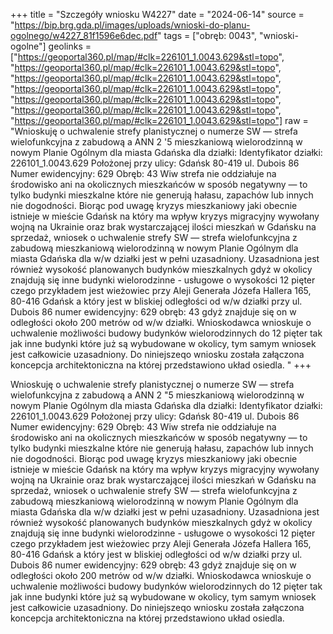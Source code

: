 +++
title = "Szczegóły wniosku W4227"
date = "2024-06-14"
source = "https://bip.brg.gda.pl/images/uploads/wnioski-do-planu-ogolnego/w4227_81f1596e6dec.pdf"
tags = ["obręb: 0043", "wnioski-ogolne"]
geolinks = ["https://geoportal360.pl/map/#clk=226101_1.0043.629&stl=topo", "https://geoportal360.pl/map/#clk=226101_1.0043.629&stl=topo", "https://geoportal360.pl/map/#clk=226101_1.0043.629&stl=topo", "https://geoportal360.pl/map/#clk=226101_1.0043.629&stl=topo", "https://geoportal360.pl/map/#clk=226101_1.0043.629&stl=topo", "https://geoportal360.pl/map/#clk=226101_1.0043.629&stl=topo", "https://geoportal360.pl/map/#clk=226101_1.0043.629&stl=topo"]
raw = "Wnioskuję o uchwalenie strefy planistycznej o numerze SW — strefa wielofunkcyjna z zabudową a ANN 2 '5 mieszkaniową wielorodzinną w nowym Planie Ogólnym dla miasta Gdańska dla działki: Identyfikator działki: 226101_1.0043.629 Położonej przy ulicy: Gdańsk 80-419 ul. Dubois 86 Numer ewidencyjny: 629 Obręb: 43 Wiw strefa nie oddziałuje na środowisko ani na okolicznych mieszkańców w sposób negatywny — to tylko budynki mieszkalne które nie generują hałasu, zapachów lub innych nie dogodności. Biorąc pod uwagę kryzys mieszkaniowy jaki obecnie istnieje w mieście Gdańsk na który ma wpływ kryzys migracyjny wywołany wojną na Ukrainie oraz brak wystarczającej ilości mieszkań w Gdańsku na sprzedaż, wniosek o uchwalenie strefy SW — strefa wielofunkcyjna z zabudową mieszkaniową wielorodzinną w nowym Planie Ogólnym dla miasta Gdańska dla w/w działki jest w pełni uzasadniony. Uzasadniona jest  również wysokość planowanych budynków mieszkalnych gdyż w okolicy znajdują się inne budynki  wielorodzinne - usługowe o wysokości 12 pięter czego przykładem jest wieżowiec przy Aleji Generała Józefa Hallera 165, 80-416 Gdańsk a który jest w bliskiej odległości od w/w działki przy ul. Dubois 86 numer ewidencyjny: 629 obręb: 43 gdyż znajduje się on w odległości około 200 metrów od w/w działki. Wnioskodawca wnioskuje o uchwalenie możliwości budowy budynków wielorodzinnych do 12 pięter tak jak inne budynki które już są wybudowane w okolicy, tym samym wniosek jest całkowicie uzasadniony. Do niniejszeqo wniosku została załączona koncepcja architektoniczna na której przedstawiono układ osiedla. "
+++

Wnioskuję o uchwalenie strefy planistycznej o numerze SW — strefa wielofunkcyjna z zabudową
a ANN
2 "5
mieszkaniową wielorodzinną w nowym Planie Ogólnym dla miasta Gdańska dla działki:
Identyfikator działki: 226101_1.0043.629
Położonej przy ulicy: Gdańsk 80-419 ul. Dubois 86
Numer ewidencyjny: 629
Obręb: 43
Wiw strefa nie oddziałuje na środowisko ani na okolicznych mieszkańców w sposób negatywny — to tylko
budynki mieszkalne które nie generują hałasu, zapachów lub innych nie dogodności.
Biorąc pod uwagę kryzys mieszkaniowy jaki obecnie istnieje w mieście Gdańsk na który ma wpływ kryzys
migracyjny wywołany wojną na Ukrainie oraz brak wystarczającej ilości mieszkań w Gdańsku na sprzedaż,
wniosek o uchwalenie strefy SW — strefa wielofunkcyjna z zabudową mieszkaniową wielorodzinną w
nowym Planie Ogólnym dla miasta Gdańska dla w/w działki jest w pełni uzasadniony. Uzasadniona jest 
również wysokość planowanych budynków mieszkalnych gdyż w okolicy znajdują się inne budynki 
wielorodzinne - usługowe o wysokości 12 pięter czego przykładem jest wieżowiec przy Aleji Generała Józefa
Hallera 165, 80-416 Gdańsk a który jest w bliskiej odległości od w/w działki przy ul. Dubois 86 numer
ewidencyjny: 629 obręb: 43 gdyż znajduje się on w odległości około 200 metrów od w/w działki.
Wnioskodawca wnioskuje o uchwalenie możliwości budowy budynków wielorodzinnych do 12 pięter tak jak
inne budynki które już są wybudowane w okolicy, tym samym wniosek jest całkowicie uzasadniony. Do
niniejszeqo wniosku została załączona koncepcja architektoniczna na której przedstawiono układ
osiedla.



